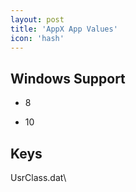 ```yaml
---
layout: post
title: 'AppX App Values'
icon: 'hash'
---
```


## Windows Support

- 8

- 10



## Keys

UsrClass.dat\


